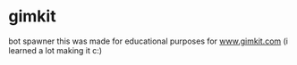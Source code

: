 # gimkit
bot spawner
this was made for educational purposes for www.gimkit.com (i learned a lot making it c:)
